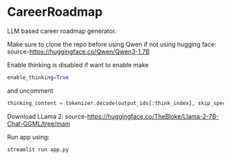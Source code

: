 # CareerRoadmap
LLM based career roadmap generator.

Make sure to clone the repo before using Qwen if not using hugging face:
source-https://huggingface.co/Qwen/Qwen3-1.7B

Enable thinking is disabled if want to enable make 
```python
enable_thinking=True
```
and uncomment
```python
thinking_content = tokenizer.decode(output_ids[:think_index], skip_special_tokens=True).strip()
```

Download LLama 2:
source-https://huggingface.co/TheBloke/Llama-2-7B-Chat-GGML/tree/main

Run app using:
```python
streamlit run app.py
